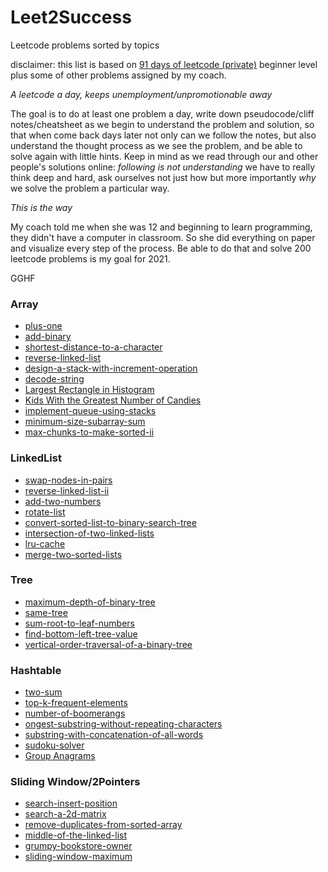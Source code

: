 # Leet2Success
Leetcode problems sorted by topics

disclaimer: this list is based on [91 days of leetcode (private)](https://github.com/leetcode-pp/91alg-2) beginner level plus some of other problems assigned by my coach.

*A leetcode a day, keeps unemployment/unpromotionable away*

The goal is to do at least one problem a day, write down pseudocode/cliff notes/cheatsheet as we begin to understand the problem and solution, so that when come back days later not only can we follow the notes, but also understand the thought process as we see the problem, and be able to solve again with little hints. Keep in mind as we read through our and other people's solutions online: *following is not understanding* we have to really think deep and hard, ask ourselves not just how but more importantly *why* we solve the problem a particular way. 

*This is the way*

My coach told me when she was 12 and beginning to learn programming, they didn't have a computer in classroom. So she did everything on paper and visualize every step of the process. Be able to do that and solve 200 leetcode problems is my goal for 2021. 

GGHF



### Array
* [plus-one](https://leetcode.com/problems/plus-one/)
* [add-binary](https://leetcode.com/problems/add-binary/)
* [shortest-distance-to-a-character](https://leetcode.com/problems/shortest-distance-to-a-character/)
* [reverse-linked-list](https://leetcode.com/problems/reverse-linked-list/)
* [design-a-stack-with-increment-operation](leetcode.com/problems/design-a-stack-with-increment-operation)
* [decode-string](https://leetcode.com/problems/decode-string/)
* [Largest Rectangle in Histogram](https://leetcode-cn.com/problems/largest-rectangle-in-histogram/)
* [Kids With the Greatest Number of Candies](https://leetcode.com/problems/kids-with-the-greatest-number-of-candies/)
* [implement-queue-using-stacks](https://leetcode.com/problems/implement-queue-using-stacks/)
* [minimum-size-subarray-sum](https://leetcode.com/problems/minimum-size-subarray-sum/)
* [max-chunks-to-make-sorted-ii](https://leetcode.com/problems/max-chunks-to-make-sorted-ii/)

### LinkedList
* [swap-nodes-in-pairs](https://leetcode.com/problems/swap-nodes-in-pairs/) 
* [reverse-linked-list-ii](https://leetcode.com/problems/reverse-linked-list-ii/)
* [add-two-numbers](https://leetcode.com/problems/add-two-numbers/)
* [rotate-list](https://leetcode.com/problems/rotate-list/) 
* [convert-sorted-list-to-binary-search-tree](https://leetcode.com/problems/convert-sorted-list-to-binary-search-tree/)  
* [intersection-of-two-linked-lists](https://leetcode.com/problems/intersection-of-two-linked-lists/) 
* [lru-cache](https://leetcode.com/problems/lru-cache/) 
* [merge-two-sorted-lists](https://leetcode.com/problems/merge-two-sorted-lists/) 


### Tree
* [maximum-depth-of-binary-tree](https://leetcode.com/problems/maximum-depth-of-binary-tree/) 
* [same-tree](leetcode.com/problems/same-tree) 
* [sum-root-to-leaf-numbers](https://leetcode.com/problems/sum-root-to-leaf-numbers) 
* [find-bottom-left-tree-value](https://leetcode.com/problems/find-bottom-left-tree-value/) 
* [vertical-order-traversal-of-a-binary-tree](https://leetcode.com/problems/vertical-order-traversal-of-a-binary-tree/) 

### Hashtable
* [two-sum](https://leetcode.com/problems/two-sum) 
* [top-k-frequent-elements](https://leetcode.com/problems/top-k-frequent-elements/) 
* [number-of-boomerangs](https://leetcode.com/problems/number-of-boomerangs)
* [ongest-substring-without-repeating-characters](https://leetcode.com/problems/longest-substring-without-repeating-characters/) 
* [substring-with-concatenation-of-all-words](https://leetcode.com/problems/substring-with-concatenation-of-all-words/) 
* [sudoku-solver](https://leetcode.com/problems/sudoku-solver/) 
* [Group Anagrams](https://leetcode.com/problems/group-anagrams/)

### Sliding Window/2Pointers
* [search-insert-position](https://leetcode.com/problems/search-insert-position/) 
* [search-a-2d-matrix](https://leetcode.com/problems/search-a-2d-matrix/) 
* [remove-duplicates-from-sorted-array](https://leetcode.com/problems/remove-duplicates-from-sorted-array/) 
* [middle-of-the-linked-list](https://leetcode.com/problems/middle-of-the-linked-list/) 
* [grumpy-bookstore-owner](https://leetcode.com/problems/grumpy-bookstore-owner/)
* [sliding-window-maximum](https://leetcode.com/problems/sliding-window-maximum/) 
